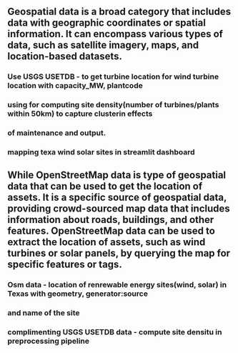 ## Geospatial data is a broad category that includes data with geographic coordinates or spatial information. It can encompass various types of data, such as satellite imagery, maps, and location-based datasets.

### Use USGS USETDB - to get turbine location for wind turbine location with capacity_MW, plantcode
### using for computing site density(number of turbines/plants within 50km) to capture clusterin effects
### of maintenance and output.
### mapping texa wind solar sites in streamlit dashboard

## While OpenStreetMap data is type of geospatial data that can be used to get the location of assets. It is a specific source of geospatial data, providing crowd-sourced map data that includes information about roads, buildings, and other features. OpenStreetMap data can be used to extract the location of assets, such as wind turbines or solar panels, by querying the map for specific features or tags.

### Osm data - location of renrewable energy sites(wind, solar) in Texas with geometry, generator:source
### and name of the site
### complimenting USGS USETDB data - compute site densitu in preprocessing pipeline